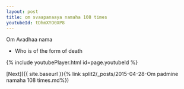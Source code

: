 ```yaml
---
layout: post
title: om svaapanaaya namaha 108 times
youtubeId: tDhmXYO0XP8
---
```

 
 
Om Avadhaa nama 
 
 -  Who is of the form of death 
 
  
 
  
 
 
 
 
 
 


{% include youtubePlayer.html id=page.youtubeId %}
 
[Next]({{ site.baseurl }}{% link  split2/_posts/2015-04-28-Om padmine namaha 108 times.md%})
 
